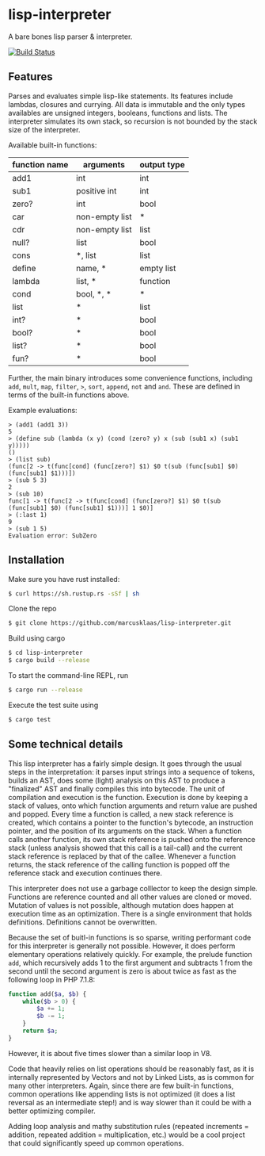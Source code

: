 # lisp-interpreter 
A bare bones lisp parser &amp; interpreter.

[![Build Status](https://travis-ci.org/marcusklaas/lisp-interpreter.svg?branch=master2)](https://travis-ci.org/marcusklaas/lisp-interpreter)

## Features
Parses and evaluates simple lisp-like statements. Its features include lambdas, closures and currying.
All data is immutable and the only types availables are unsigned integers, booleans, functions and lists.
The interpreter simulates its own stack, so recursion is not bounded by the stack size of the interpreter.

Available built-in functions:

| function name  | arguments | output type |
|---|---|---|
| add1 | int | int |
| sub1 | positive int | int |
| zero? | int | bool |
| car | non-empty list | * |
| cdr | non-empty list | list |
| null? | list | bool |
| cons | *, list | list |
| define | name, * | empty list |
| lambda | list, * | function |
| cond | bool, *, * | * |
| list | * | list |
| int? | * | bool |
| bool? | * | bool |
| list? | * | bool |
| fun? | * | bool |

Further, the main binary introduces some convenience functions, including `add`, `mult`, `map`, `filter`, `>`, `sort`, `append`, `not` and `and`.
These are defined in terms of the built-in functions above.

Example evaluations:
```
> (add1 (add1 3))
5
> (define sub (lambda (x y) (cond (zero? y) x (sub (sub1 x) (sub1 y)))))
()
> (list sub)
(func[2 -> t(func[cond] (func[zero?] $1) $0 t(sub (func[sub1] $0) (func[sub1] $1)))])
> (sub 5 3)
2
> (sub 10)
func[1 -> t(func[2 -> t(func[cond] (func[zero?] $1) $0 t(sub (func[sub1] $0) (func[sub1] $1)))] 1 $0)]
> (:last 1)
9
> (sub 1 5)
Evaluation error: SubZero
```

## Installation
Make sure you have rust installed:
```bash
$ curl https://sh.rustup.rs -sSf | sh
```
Clone the repo
```bash
$ git clone https://github.com/marcusklaas/lisp-interpreter.git
```
Build using cargo
```bash
$ cd lisp-interpreter
$ cargo build --release
```
To start the command-line REPL, run
```bash
$ cargo run --release
```
Execute the test suite using
```bash
$ cargo test
```

## Some technical details
This lisp interpreter has a fairly simple design. It goes through the usual steps in the interpretation: it parses input strings into a sequence of tokens, builds an AST, does some (light) analysis on this AST to produce a "finalized" AST and finally compiles this into bytecode. The unit of compilation and execution is the function. Execution is done by keeping a stack of values, onto which function arguments and return value are pushed and popped. Every time a function is called, a new stack reference is created, which contains a pointer to the function's bytecode, an instruction pointer, and the position of its arguments on the stack. When a function calls another function, its own stack reference is pushed onto the reference stack (unless analysis showed that this call is a tail-call) and the current stack reference is replaced by that of the callee. Whenever a function returns, the stack reference of the calling function is popped off the reference stack and execution continues there.

This interpreter does not use a garbage colllector to keep the design simple. Functions are reference counted and all other values are cloned or moved. Mutation of values is not possible, although mutation does happen at execution time as an optimization. There is a single environment that holds definitions. Definitions cannot be overwritten.

Because the set of buitl-in functions is so sparse, writing performant code for this interpreter is generally not possible. However, it does perform elementary operations relatively quickly. For example, the prelude function `add`, which recursively adds 1 to the first argument and subtracts 1 from the second until the second argument is zero is about twice as fast as the following loop in PHP 7.1.8:
```php
function add($a, $b) {
    while($b > 0) {
        $a += 1;
        $b -= 1;
    }
    return $a;
}
```
However, it is about five times slower than a similar loop in V8.

Code that heavily relies on list operations should be reasonably fast, as it is internally represented by Vectors and not by Linked Lists, as is common for many other interpreters. Again, since there are few built-in functions, common operations like appending lists is not optimized (it does a list reversal as an intermediate step!) and is way slower than it could be with a better optimizing compiler. 

Adding loop analysis and mathy substitution rules (repeated increments = addition, repeated addition = multiplication, etc.) would be a cool project that could significantly speed up common operations.

